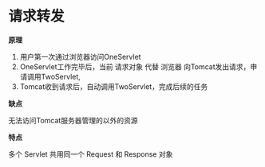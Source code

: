 # 请求转发

**原理**

1. 用户第一次通过浏览器访问OneServlet
2. OneServlet工作完毕后，当前 请求对象 代替 浏览器 向Tomcat发出请求，申请调用TwoServlet,
3. Tomcat收到请求后，自动调用TwoServlet，完成后续的任务

**缺点**

无法访问Tomcat服务器管理的以外的资源

**特点**

多个 Servlet 共用同一个 Request 和 Response 对象
